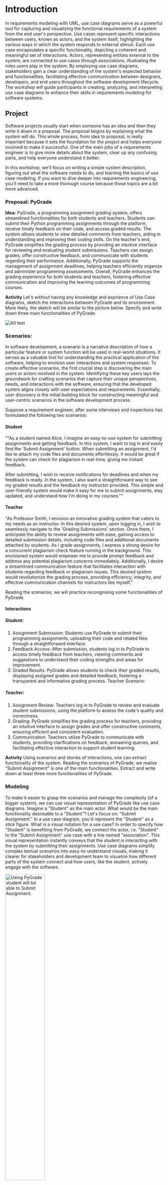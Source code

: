# Introduction

In requirements modeling with UML, use case diagrams serve as a powerful tool for capturing and visualizing the functional requirements of a system from the end user's perspective. Use cases represent specific interactions between users, known as actors, and the system itself, highlighting the various ways in which the system responds to external stimuli. Each use case encapsulates a specific functionality, depicting a coherent and meaningful set of interactions. Actors, representing entities external to the system, are connected to use cases through associations, illustrating the roles users play in the system. By employing use case diagrams, stakeholders gain a clear understanding of the system's expected behavior and functionalities, facilitating effective communication between designers, developers, and end users throughout the software development lifecycle. The workshop will guide participants in creating, analyzing, and interpreting use case diagrams to enhance their skills in requirements modeling for software systems.

## Project

Software projects usually start when someone has an idea and then they write it down in a proposal. The proposal begins by explaining what the system will do. This whole process, from idea to proposal, is really important because it sets the foundation for the project and helps everyone involved to make it successful. One of the main jobs of a requirements engineer is to give more details about the system, clear up any confusing parts, and help everyone understand it better.

In this workshop, we'll focus on writing a simple system description, figuring out what the software needs to do, and learning the basics of use case modeling. If you want to dive deeper into requirements engineering, you'll need to take a more thorough course because those topics are a bit more advanced.

### Proposal: PyGrade

**Idea:** PyGrade, a programming assignment grading system, offers streamlined functionalities for both students and teachers. Students can submit their Python programming assignments through the platform, receive timely feedback on their code, and access graded results. The system allows students to view detailed comments from teachers, aiding in understanding and improving their coding skills. On the teacher's end, PyGrade simplifies the grading process by providing an intuitive interface for reviewing and evaluating student submissions. Teachers can assign grades, offer constructive feedback, and communicate with students regarding their performance. Additionally, PyGrade supports the management of assignment deadlines, helping teachers efficiently organize and administer programming assessments. Overall, PyGrade enhances the grading experience for both students and teachers, fostering effective communication and improving the learning outcomes of programming courses.

**Activity** Let's without having any knowledge and exprience of Use Case diagrams, sketch the interactions between PyGrade and its environment. More likely, the sketch will be similar to the picture below. Specify and write down three main functionalities of PyGrade.

![Alt text](./ws_uc_imgs/ws_uc_sketch.png "A sketch of PyGrade")


### Scenarios:


In software development, a scenario is a narrative description of how a particular feature or system function will be used in real-world situations. It serves as a valuable tool for understanding the practical application of the software, helping to envision user interactions and system responses. To create effective scenarios, the first crucial step is discovering the main users or actors involved in the system. Identifying these key users lays the groundwork for crafting scenarios that capture their unique perspectives, needs, and interactions with the software, ensuring that the developed system aligns closely with user expectations and requirements. Essentially, user discovery is the initial building block for constructing meaningful and user-centric scenarios in the software development process. 

Suppose a requirement engineer, after some interviews and inspections has formulated the following two scenarios:

#### Student
""As a student named Alice, I imagine an easy-to-use system for submitting assignments and getting feedback. In this system, I want to log in and easily find the 'Submit Assignment' button. When submitting an assignment, I'd like to attach my code files and documents effortlessly. It would be great if the system can check for plagiarism in real-time, giving me instant feedback.

After submitting, I wish to receive notifications for deadlines and when my feedback is ready. In the system, I also want a straightforward way to see my graded results and the feedback my instructor provided. This simple and user-friendly system would make it easy for me to submit assignments, stay updated, and understand how I'm doing in my courses.""

#### Teacher
"As Professor Smith, I envision an innovative grading system that caters to my needs as an instructor. In this desired system, upon logging in, I wish to seamlessly navigate to the 'Grading Submissions' section. Once there, I anticipate the ability to review assignments with ease, gaining access to detailed submission details, including code files and additional documents attached by students. As I grade assignments, I express a strong desire for a concurrent plagiarism check feature running in the background. This envisioned system would empower me to provide prompt feedback and address any potential plagiarism concerns immediately. Additionally, I desire a streamlined communication feature that facilitates interaction with students regarding feedback or plagiarism issues. This desired system would revolutionize the grading process, providing efficiency, integrity, and effective communication channels for instructors like myself."


Reading the scenarios, we will practice recongnising some functionalities of PyGrade.

#### Interactions

##### Student:

1. Assignment Submission: Students use PyGrade to submit their programming assignments, uploading their code and related files through a straightforward interface.
2. Feedback Access: After submission, students log in to PyGrade to access timely feedback from teachers, viewing comments and suggestions to understand their coding strengths and areas for improvement.
3. Graded Results: PyGrade allows students to check their graded results, displaying assigned grades and detailed feedback, fostering a transparent and informative grading process.
Teacher Scenario:

##### Teacher:

1. Assignment Review: Teachers log in to PyGrade to review and evaluate student submissions, using the platform to assess the code's quality and correctness.
2. Grading: PyGrade simplifies the grading process for teachers, providing an intuitive interface to assign grades and offer constructive comments, ensuring efficient and consistent evaluation.
3. Communication: Teachers utilize PyGrade to communicate with students, providing clarifications on feedback, answering queries, and facilitating effective interaction to support student learning.

**Activity** Using scenarios and stories of interactions, one can extract functionality of the system. Reading the scenarios of PyGrade, we realise "Submit Assignment" is one of the main functionalities. Extract and write down at least three more functionalities of PyGrade. 

### Modeling

To make it easier to grasp the scenarios and manage the complexity (of a bigger system), we can use visual representation of PyGrade like use case diagrams. Imagine a "Student" as the main actor. What would be the main functionality desireable to a "Student"? Let's focus on: "Submit Assignment." In a use case diagram, you'd represent the "Student" as a stick figure. What is a visual notation for a use case? In order to specify how "Student" is benefiting from PyGrade, we connect the actor, i.e. "Student" to the "Submit Assignment" use case with a line named "association". This visual representation instantly conveys that the student is interacting with the system by submitting their assignments. Use case diagrams simplify complex textual scenarios into easy-to-understand visuals, making it clearer for stakeholders and development team to visualize how different parts of the system connect and how users, like the student, actively engage with the software.

<img src="./ws_uc_imgs/uc_pygrade_01.png" alt="Using PyGrade student will be able to Submit Assignment."  width="50%" height="50%">


**Activity** You have discovered more functionalities of PyGrade. Moreover, we know there is one more actor using PyGrade. Who (What) is the other actor? Complete Use Case Diagram with new use cases associated with correct actors. Hint: First write down scenarios of some of the functionalities that are important to model.

### Inclusion

One can elaboarte more details in a use case diagram. Use cases can be broken into smaller pieces. In this way we say one use case includes the other use case. The relashipship between two use cases is a **dependency** labeled as *<< include >>*. 

In simple terms, the "include" relationship in use cases is like putting smaller puzzles into a bigger one. Imagine you have a big use case, like "Ordering Food." Inside that, you might have smaller actions like "Selecting Items" and "Making Payment." The "include" relationship is like saying, "To order food, you must include the actions of selecting items and making payment." It helps break down the big picture into smaller, manageable parts, making it clear how different actions fit together to achieve the main goal. It's like building with building blocks – you include the smaller blocks to create the complete structure.

**Example**: Analysing this setence can reveal one smaller use case included in "Submit Assignment". 

**Students use PyGrade to submit their programming assignments, <ins>uploading their code and related files</ins> through ...**

Check how this is modeled in the following diagram:

![To Submit Assignment this the student needs to Attach File.](./ws_uc_imgs/uc_pygrade_02.png "Attach File")

**Activity** Read the provided scenarios again. Do you recognise smaller use cases (functionalities) included in already modeled use cases? Update your model.

